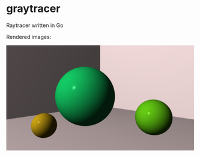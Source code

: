 # graytracer
Raytracer written in Go

Rendered images:

<img src="cmd/graytracer/image.png" width="500"/>

